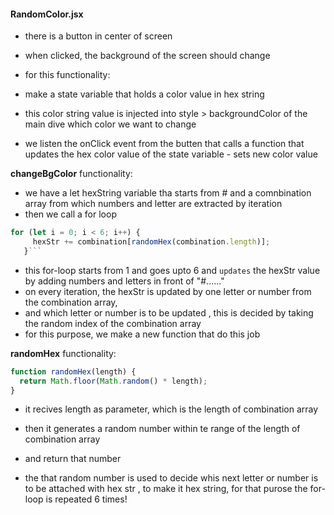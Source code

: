 #### RandomColor.jsx

- there is a button in center of screen
- when clicked, the background of the screen should change
- for this functionality:

- make a state variable that holds a color value in hex string
- this color string value is injected into style > backgroundColor of the main dive which color we want to change
- we listen the onClick event from the butten that calls a function that updates the hex color value of the state variable - sets new color value

**changeBgColor** functionality:

- we have a let hexString variable tha starts from # and a comnbination array from which numbers and letter are extracted by iteration
- then we call a for loop

````js
for (let i = 0; i < 6; i++) {
     hexStr += combination[randomHex(combination.length)];
   }```
````

- this for-loop starts from 1 and goes upto 6 and `updates` the hexStr value by adding numbers and letters in front of "#......"
- on every iteration, the hexStr is updated by one letter or number from the combination array,
- and which letter or number is to be updated , this is decided by taking the random index of the combination array
- for this purpose, we make a new function that do this job

**randomHex** functionality:

```js
function randomHex(length) {
  return Math.floor(Math.random() * length);
}
```

- it recives length as parameter, which is the length of combination array
- then it generates a random number within te range of the length of combination array
- and return that number

- the that random number is used to decide whis next letter or number is to be attached with hex str , to make it hex string, for that purose the for-loop is repeated 6 times!
